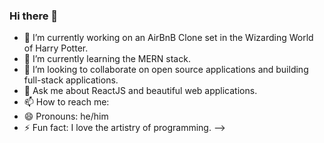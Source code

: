 ### Hi there 👋

- 🔭 I’m currently working on an AirBnB Clone set in the Wizarding World of Harry Potter.
- 🌱 I’m currently learning the MERN stack. 
- 👯 I’m looking to collaborate on open source applications and building full-stack applications. 
- 💬 Ask me about ReactJS and beautiful web applications. 
- 📫 How to reach me: 
- 😄 Pronouns: he/him
- ⚡ Fun fact: I love the artistry of programming. 
-->
